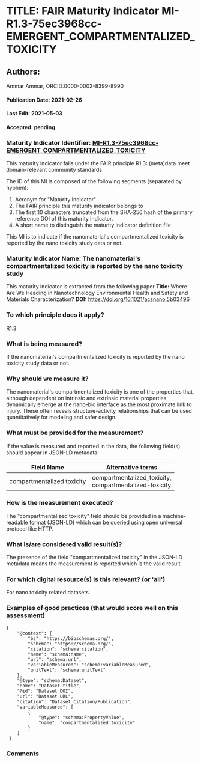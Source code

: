 # TITLE: FAIR Maturity Indicator MI-R1.3-75ec3968cc-EMERGENT_COMPARTMENTALIZED_TOXICITY

## Authors: 
Ammar Ammar, ORCID:0000-0002-8399-8990

#### Publication Date: 2021-02-26
#### Last Edit: 2021-05-03
#### Accepted: pending

### Maturity Indicator Identifier: [MI-R1.3-75ec3968cc-EMERGENT_COMPARTMENTALIZED_TOXICITY](https://w3id.org/fair/maturity_indicator/terms/Gen2/MI-R1.3-75ec3968cc-EMERGENT_COMPARTMENTALIZED_TOXICITY)

This maturity indicator falls under the FAIR principle R1.3:
(meta)data meet domain-relevant community standards

The ID of this MI is composed of the following segments (separated by hyphen):
1. Acronym for "Maturity Indicator"
1. The FAIR principle this maturity indicator belongs to
1. The first 10 characters truncated from the SHA-256 hash of the primary reference DOI of this maturity indicator.
1. A short name to distinguish the maturity indicator definition file

This MI is to indicate if the nanomaterial's compartmentalized toxicity is reported by the nano toxicity study data or not.

### Maturity Indicator Name:  The nanomaterial's compartmentalized toxicity is reported by the nano toxicity study

This maturity indicator is extracted from the following paper 
**Title:** Where Are We Heading in Nanotechnology Environmental Health and Safety and Materials Characterization?
**DOI:** https://doi.org/10.1021/acsnano.5b03496

### To which principle does it apply?  
R1.3

### What is being measured?
If the nanomaterial's compartmentalized toxicity is reported by the nano toxicity study data or not.

### Why should we measure it?
The nanomaterial's compartmentalized toxicity is one of the properties that, although dependent on intrinsic and extrinsic material properties, dynamically emerge 
at the nano-bio interface as the most proximate link to injury. These often reveals structure-activity relationships that can be 
used quantitatively for modeling and safer design.

### What must be provided for the measurement?
If the value is measured and reported in the data, the following field(s) should appear in JSON-LD metadata: 

| Field Name                    | Alternative terms                                          |
| ----------------------------- | ---------------------------------------------------------- |
| compartmentalized toxicity    | compartmentalized_toxicity,<br>compartmentalized-toxicity  |

### How is the measurement executed?
The "compartmentalized toxicity" field should be provided in a machine-readable format (JSON-LD) which can be queried using open universal protocol like HTTP.

### What is/are considered valid result(s)?
The presence of the field "compartmentalized toxicity" in the JSON-LD metadata means the measurement is reported which is the valid result.

### For which digital resource(s) is this relevant? (or 'all')
For nano toxicity related datasets.  

### Examples of good practices (that would score well on this assessment)
```{json}
{
 	"@context": {
 		"bs": "https://bioschemas.org/",
 		"schema": "https://schema.org/",
 		"citation": "schema:citation",
 		"name": "schema:name",
 		"url": "schema:url",
 		"variableMeasured": "schema:variableMeasured",
 		"unitText": "schema:unitText"
 	},
 	"@type": "schema:Dataset",
 	"name": "Dataset title",
 	"@id": "Dataset DOI",
 	"url": "Dataset URL",
 	"citation": "Dataset Citation/Publication",
 	"variableMeasured": [
 		{
 			"@type": "schema:PropertyValue",
 			"name": "compartmentalized toxicity"
 		}
 	]
 }
```

### Comments

